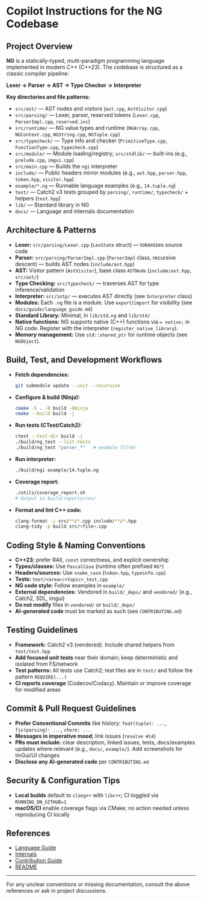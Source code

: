

# Copilot Instructions for the NG Codebase

## Project Overview
**NG** is a statically-typed, multi-paradigm programming language implemented in modern C++ (C++23). The codebase is structured as a classic compiler pipeline:

**Lexer → Parser → AST → Type Checker → Interpreter**

**Key directories and file patterns:**
- `src/ast/` — AST nodes and visitors (`ast.cpp`, `AstVisitor.cpp`)
- `src/parsing/` — Lexer, parser, reserved tokens (`Lexer.cpp`, `ParserImpl.cpp`, `reserved.inc`)
- `src/runtime/` — NG value types and runtime (`NGArray.cpp`, `NGContext.cpp`, `NGString.cpp`, `NGTuple.cpp`)
- `src/typecheck/` — Type info and checker (`PrimitiveType.cpp`, `FunctionType.cpp`, `typecheck.cpp`)
- `src/module/` — Module loading/registry; `src/stdlib/` — built-ins (e.g., `prelude.cpp`, `imgui.cpp`)
- `src/main.cpp` — Builds the `ngi` interpreter
- `include/` — Public headers mirror modules (e.g., `ast.hpp`, `parser.hpp`, `token.hpp`, `visitor.hpp`)
- `example/*.ng` — Runnable language examples (e.g., `14.tuple.ng`)
- `test/` — Catch2 v3 tests grouped by `parsing/`, `runtime/`, `typecheck/` + helpers (`test.hpp`)
- `lib/` — Standard library in NG
- `docs/` — Language and internals documentation


## Architecture & Patterns
- **Lexer:** `src/parsing/Lexer.cpp` (`LexState` struct) — tokenizes source code
- **Parser:** `src/parsing/ParserImpl.cpp` (`ParserImpl` class, recursive descent) — builds AST nodes (`include/ast.hpp`)
- **AST:** Visitor pattern (`AstVisitor`), base class `ASTNode` (`include/ast.hpp`, `src/ast/`)
- **Type Checking:** `src/typecheck/` — traverses AST for type inference/validation
- **Interpreter:** `src/intp/` — executes AST directly (see `Interpreter` class)
- **Modules:** Each `.ng` file is a module. Use `export`/`import` for visibility (see `docs/guide/language_guide.md`)
- **Standard Library:** Minimal, in `lib/std.ng` and `lib/std/`
- **Native functions:** NG supports native (C++) functions via `= native;` in NG code. Register with the interpreter (`register_native_library`).
- **Memory management:** Use `std::shared_ptr` for runtime objects (see `NGObject`).


## Build, Test, and Development Workflows
- **Fetch dependencies:**
  ```bash
  git submodule update --init --recursive
  ```
- **Configure & build (Ninja):**
  ```bash
  cmake -S . -B build -GNinja
  cmake --build build -j
  ```
- **Run tests (CTest/Catch2):**
  ```bash
  ctest --test-dir build -j
  ./build/ng_test --list-tests
  ./build/ng_test "parser_*"   # example filter
  ```
- **Run interpreter:**
  ```bash
  ./build/ngi example/14.tuple.ng
  ```
- **Coverage report:**
  ```bash
  ./utils/coverage_report.sh
  # Output in build/reports/cov/
  ```
- **Format and lint C++ code:**
  ```bash
  clang-format -i src/**/*.cpp include/**/*.hpp
  clang-tidy -p build src/<file>.cpp
  ```


## Coding Style & Naming Conventions
- **C++23**; prefer RAII, `const` correctness, and explicit ownership
- **Types/classes:** Use `PascalCase` (runtime often prefixed `NG*`)
- **Headers/sources:** Use `snake_case` (`token.hpp`, `typeinfo.cpp`)
- **Tests:** `test/<area>/<topic>_test.cpp`
- **NG code style:** Follow examples in `example/`
- **External dependencies:** Vendored in `build/_deps/` and `vendored/` (e.g., Catch2, SDL, imgui)
- **Do not modify** files in `vendored/` or `build/_deps/`
- **AI-generated code** must be marked as such (see `CONTRIBUTING.md`)


## Testing Guidelines
- **Framework:** Catch2 v3 (vendored). Include shared helpers from `test/test.hpp`
- **Add focused unit tests** near their domain; keep deterministic and isolated from FS/network
- **Test patterns:** All tests use Catch2; test files are in `test/` and follow the pattern `REQUIRE(...)`
- **CI reports coverage** (Codecov/Codacy). Maintain or improve coverage for modified areas

## Commit & Pull Request Guidelines
- **Prefer Conventional Commits** like history: `feat(tuple): ...`, `fix(parsing): ...`, `chore: ...`
- **Messages in imperative mood**; link issues (`resolve #14`)
- **PRs must include:** clear description, linked issues, tests, docs/examples updates where relevant (e.g., `docs/`, `example/`). Add screenshots for ImGui/UI changes
- **Disclose any AI‑generated code** per `CONTRIBUTING.md`

## Security & Configuration Tips
- **Local builds** default to `clang++` with `libc++`; CI toggled via `RUNNING_ON_GITHUB=1`
- **macOS/CI** enable coverage flags via CMake; no action needed unless reproducing CI locally

## References
- [Language Guide](../docs/guide/language_guide.md)
- [Internals](../docs/ref/Internals.md)
- [Contribution Guide](../CONTRIBUTING.md)
- [README](../README.md)

---
For any unclear conventions or missing documentation, consult the above references or ask in project discussions.
